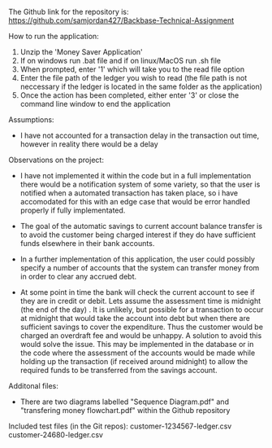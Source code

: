 The Github link for the repository is: https://github.com/samjordan427/Backbase-Technical-Assignment

How to run the application:
1. Unzip the 'Money Saver Application'
2. If on windows run .bat file and if on linux/MacOS run .sh file
3. When prompted, enter '1' which will take you to the read file option
4. Enter the file path of the ledger you wish to read (the file path is not neccessary if the ledger is located in the same folder as the application)
5. Once the action has been completed, either enter '3' or close the command line window to end the application


Assumptions:
- I have not accounted for a transaction delay in the transaction out time, however in reality there would be a delay

Observations on the project:
- I have not implemented it within the code but in a full implementation there would be a notification system of some variety, so that the user is notified when a automated transaction has taken place, so i have accomodated for this with an edge case that would be error handled properly if fully implementated.

- The goal of the automatic savings to current account balance transfer is to avoid the customer being charged interest if they do have sufficient funds elsewhere in their bank accounts.

- In a further implementation of this application, the user could possibly specify a number of accounts that the system can transfer money from in order to clear any accrued debt.

- At some point in time the bank will check the current account to see if they are in credit or debit. Lets assume the assessment time is midnight (the end of the day) . It is unlikely, but possible for a transaction to occur at midnight that would take the account into debt but when there are sufficient savings to cover the expenditure. Thus the customer would be charged an overdraft fee and  would be unhappy. A solution to avoid this would solve the issue. This may be implemented in the database or in the code where the assessment of the accounts would be made while holding up the transaction (if received around midnight) to allow the required funds to be transferred from the savings account.

Additonal files:
- There are two diagrams labelled "Sequence Diagram.pdf" and "transfering money flowchart.pdf" within the Github repository

Included test files (in the Git repos):
customer-1234567-ledger.csv
customer-24680-ledger.csv
